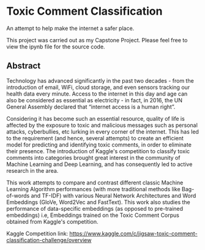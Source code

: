 # Toxic Comment Classification

An attempt to help make the internet a safer place.

This project was carried out as my Capstone Project. Please feel free to view the ipynb file for the source code.

## Abstract
Technology has advanced significantly in the past two decades - from the introduction of email, WiFi, cloud storage, and even sensors tracking our health data every minute. Access to the internet in this day and age can also be considered as essential as electricity - in fact, in 2016, the UN General Assembly declared that “internet access is a human right”. 

Considering it has become such an essential resource, quality of life is affected by the exposure to toxic and malicious messages such as personal attacks, cyberbullies, etc lurking in every corner of the internet. This has led to the requirement (and hence, several attempts) to create an efficient model for predicting and identifying toxic comments, in order to eliminate their presence. The introduction of Kaggle's competition to classify toxic comments into categories brought great interest in the community of Machine Learning and Deep Learning, and has consequently led to active research in the area. 

This work attempts to compare and contrast different classic Machine Learning Algorithm performances (with more traditional methods like Bag-of-words and TF-IDF) with various Neural Network Architectures and Word Embeddings (GloVe, Word2Vec and FastText). This work also studies the performance of data-specific embeddings (as opposed to pre-trained embeddings) i.e, Embeddings trained on the Toxic Comment Corpus obtained from Kaggle's competition.

Kaggle Competition link: https://www.kaggle.com/c/jigsaw-toxic-comment-classification-challenge/overview 
